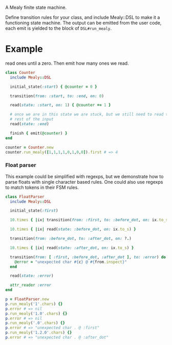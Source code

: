 A Mealy finite state machine.

Define transition rules for your class, and include Mealy::DSL to make it a
functioning state machine. The output can be emitted from the user code, each
emit is yielded to the block of `DSL#run_mealy`.

Example
=======

read ones until a zero. Then emit how many ones we read.

```ruby
class Counter
  include Mealy::DSL

  initial_state(:start) { @counter = 0 }

  transition(from: :start, to: :end, on: 0)

  read(state: :start, on: 1) { @counter += 1 }

  # once we are in this state we are stuck, but we still need to read the
  # rest of the input
  read(state: :end)

  finish { emit(@counter) }
end

counter = Counter.new
counter.run_mealy([1,1,1,1,0,1,0,0]).first # => 4
```

### Float parser

This example could be simplified with regexps, but we demonstrate how to
parse floats with single character based rules. One could also use regexps to
match tokens in their FSM rules.

```ruby
class FloatParser
  include Mealy::DSL

  initial_state(:first)

  10.times { |ix| transition(from: :first, to: :before_dot, on: ix.to_s ) }

  10.times { |ix| read(state: :before_dot, on: ix.to_s) }

  transition(from: :before_dot, to: :after_dot, on: ?.)

  10.times { |ix| read(state: :after_dot, on: ix.to_s) }

  transition(from: [ :first, :before_dot, :after_dot ], to: :error) do |c, from|
    @error = "unexpected char #{c} @ #{from.inspect}"
  end

  read(state: :error)

  attr_reader :error
end

p = FloatParser.new
p.run_mealy('1'.chars) {}
p.error # => nil
p.run_mealy('1.0'.chars) {}
p.error # => nil
p.run_mealy('.0'.chars) {}
p.error # => "unexpected char . @ :first"
p.run_mealy('1.2.0'.chars) {}
p.error # => "unexpected char . @ :after_dot"
```
